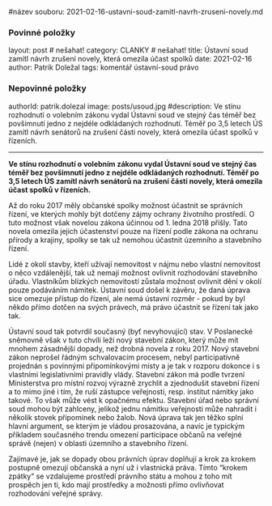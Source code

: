 
#název souboru: 2021-02-16-ustavni-soud-zamitl-navrh-zruseni-novely.md
### Povinné položky ###

layout: post       # nešahat!
category: CLANKY   # nešahat!
title: Ústavní soud zamítl návrh zrušení novely, která omezila účast spolků
date: 2021-02-16  
author: Patrik Doležal
tags: komentář ústavní-soud právo 

### Nepovinné položky ###
authorId: patrik.dolezal
image: posts/usoud.jpg
#description: Ve stínu rozhodnutí o volebním zákonu vydal Ústavní soud ve stejný čas téměř bez povšimnutí jedno z nejdéle odkládaných rozhodnutí. Téměř po 3,5 letech ÚS zamítl návrh senátorů na zrušení části novely, která omezila účast spolků v řízeních.

---
**Ve stínu rozhodnutí o volebním zákonu vydal Ústavní soud ve stejný čas téměř bez povšimnutí jedno z nejdéle odkládaných rozhodnutí. Téměř po 3,5 letech ÚS zamítl návrh senátorů na zrušení části novely, která omezila účast spolků v řízeních.**

Až do roku 2017 měly občanské spolky možnost účastnit se správních řízení, ve kterých mohly být dotčeny zájmy ochrany životního prostředí. O tuto možnost však novelou zákona účinnou od 1. ledna 2018 přišly. Tato novela omezila jejich účastenství pouze na řízení podle zákona na ochranu přírody a krajiny, spolky se tak už nemohou účastnit územního a stavebního řízení.

Lidé z okolí stavby, kteří užívají nemovitost v nájmu nebo vlastní nemovitost o něco vzdálenější, tak už nemají možnost ovlivnit rozhodování stavebního úřadu. Vlastníkům blízkých nemovitostí zůstala možnost ovlivnit dění v okolí pouze podáváním námitek. Ústavní soud došel k závěru, že daná úprava sice omezuje přístup do řízení, ale nemá ústavní rozměr - pokud by byl někdo přímo dotčen na svých právech, má právo účastnit se řízení tak jako tak.

Ústavní soud tak potvrdil současný (byť nevyhovující) stav. V Poslanecké sněmovně však v tuto chvíli leží nový stavební zákon, který může mít mnohem zásadnější dopady, než drobná novela z roku 2017.  Nový stavební zákon neprošel řádným schvalovacím procesem, nebyl participativně projednán s povinnými připomínkovými místy a je tak v rozporu dokonce i s vlastními legislativními pravidly vlády. Stavební zákon má podle tvrzení Ministerstva pro místní rozvoj výrazně zrychlit a zjednodušit stavební řízení a to mimo jiné i tím, že ruší zástupce veřejnosti, resp. institut námitky jako takové. To však může vést k opačnému efektu. Stavební úřad nebo správní soud mohou být zahlceny, jelikož jednu námitku veřejnosti může nahradit i několik stovek připomínek nebo žalob. Nová úprava tak jen těžko splní hlavní argument, se kterým je vládou prosazována, a navíc je typickým příkladem současného trendu omezení participace občanů na veřejné správě (nejen) v oblasti územního a stavebního řízení.

Zajímavé je, jak se dopady obou právních úprav doplňují a krok za krokem postupně omezují občanská a nyní už i vlastnická práva. Tímto “krokem zpátky” se vzdalujeme prostředí právního státu a mohou z toho mít prospěch jen ti, kdo mají prostředky a možnosti přímo ovlivňovat rozhodování veřejné správy.
